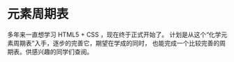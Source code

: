 # 元素周期表

多年来一直想学习 HTML5 + CSS ，现在终于正式开始了。
计划是从这个“化学元素周期表”入手，逐步的完善它，期望在学成的同时，
也能完成一个比较完善的周期表。供感兴趣的同学们查阅。
